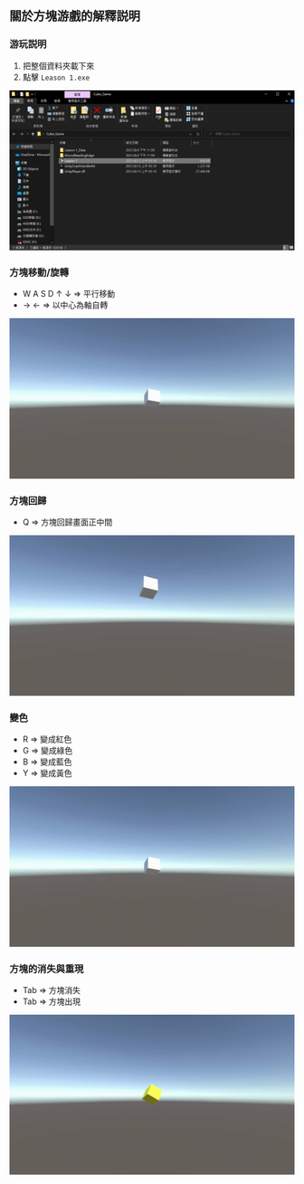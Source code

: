 ## 關於方塊游戲的解釋説明

### 游玩説明

1. 把整個資料夾載下來
2. 點擊 `Leason 1.exe`

![](https://github.com/CalvinWan0101/Unity-Project/blob/main/Cube_Game/GIF/Guide.png)

### 方塊移動/旋轉

- W A S D ↑ ↓ ⇒ 平行移動
- → ← ⇒ 以中心為軸自轉

![](https://github.com/CalvinWan0101/Unity-Project/blob/main/Cube_Game/GIF/Move.gif)

### 方塊回歸

- Q ⇒ 方塊回歸畫面正中間

![](https://github.com/CalvinWan0101/Unity-Project/blob/main/Cube_Game/GIF/Back.gif)

### 變色

- R ⇒ 變成紅色
- G ⇒ 變成綠色
- B ⇒ 變成藍色
- Y ⇒ 變成黃色

![](https://github.com/CalvinWan0101/Unity-Project/blob/main/Cube_Game/GIF/Color.gif)

### 方塊的消失與重現
- Tab ⇒ 方塊消失
- Tab ⇒ 方塊出現

![](https://github.com/CalvinWan0101/Unity-Project/blob/main/Cube_Game/GIF/Disappear.gif)
